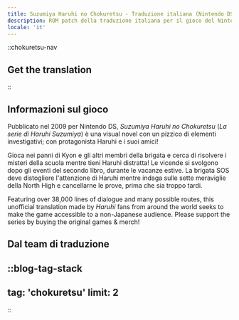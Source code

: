 ```yaml
---
title: Suzumiya Haruhi no Chokuretsu - Traduzione italiana (Nintendo DS) - (La Serie di Haruhi Suzumiya)
description: ROM patch della traduzione italiana per il gioco del Nintendo DS "Suzumiya Haruhi no Chokuretsu" (La Serie di Haruhi Suzumiya)
locale: 'it'
---
```


::chokuretsu-nav
## Get the translation
::

## Informazioni sul gioco
Pubblicato nel 2009 per Nintendo DS, *Suzumiya Haruhi no Chokuretsu* (*La serie di Haruhi Suzumiya*) è una visual novel con un pizzico di elementi investigativi; con protagonista Haruhi e i suoi amici!

Gioca nei panni di Kyon e gli altri membri della brigata e cerca di risolvere i misteri della scuola mentre tieni Haruhi distratta! Le vicende si svolgono dopo gli eventi del secondo libro, durante le vacanze estive. La brigata SOS deve distogliere l'attenzione di Haruhi mentre indaga sulle sette meraviglie della North High e cancellarne le prove, prima che sia troppo tardi.

Featuring over 38,000 lines of dialogue and many possible routes, this unofficial translation made by *Haruhi* fans from around the world seeks to make the game accessible to a non-Japanese audience. Please support the series by buying the original games & merch!

## Dal team di traduzione
::blog-tag-stack
---
tag: 'chokuretsu'
limit: 2
---
::